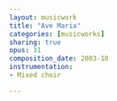 ```yaml
---
layout: musicwork
title: "Ave Maria"
categories: [musicworks]
sharing: true
opus: 31
composition_date: 2003-10
instrumentation:
- Mixed choir

---
```

